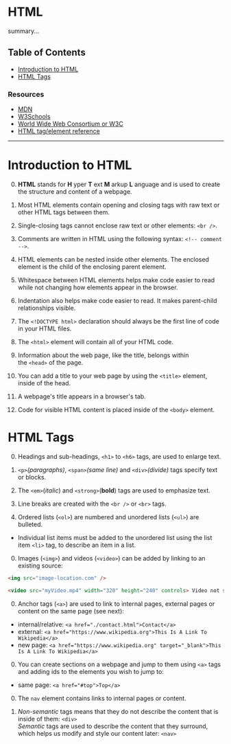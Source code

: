 # HTML

summary...

## Table of Contents

- [Introduction to HTML](#introduction-to-html)
- [HTML Tags](#html-tags)

### Resources

- [MDN](https://developer.mozilla.org/en-US/docs/Web/HTML)
- [W3Schools](https://w3schools.com/html)
- [World Wide Web Consortium or W3C](https://w3.org/Consortium)
- [HTML tag/element reference](https://developer.mozilla.org/en-US/docs/Web/HTML/Element)

---

# Introduction to HTML

0. __HTML__ stands for __H__ yper __T__ ext __M__ arkup __L__ anguage and is used to create the structure and content of a webpage.

0. Most HTML elements contain opening and closing tags with raw text or other HTML tags between them.

0. Single-closing tags cannot enclose raw text or other elements: `<br />`.

0. Comments are written in HTML using the following syntax: `<!-- comment -->`.

0. HTML elements can be nested inside other elements. The enclosed element is the child of the enclosing parent element.

0. Whitespace between HTML elements helps make code easier to read while not changing how elements appear in the browser.

0. Indentation also helps make code easier to read. It makes parent-child relationships visible.

0. The `<!DOCTYPE html>` declaration should always be the first line of code in your HTML files.

0. The `<html>` element will contain all of your HTML code.

0. Information about the web page, like the title, belongs within the `<head>` of the page.

0. You can add a title to your web page by using the `<title>` element, inside of the head.

0. A webpage's title appears in a browser's tab.

0. Code for visible HTML content is placed inside of the `<body>` element.


# HTML Tags

0. Headings and sub-headings, `<h1>` to `<h6>` tags, are used to enlarge text.

0. `<p>`_(paragraphs)_, `<span>`_(same line)_ and `<div>`_(divide)_ tags specify text or blocks.

0. The `<em>`(_italic_) and `<strong>`(__bold__) tags are used to emphasize text.

0. Line breaks are created with the `<br />` or `<br>` tags.

0. Ordered lists (`<ol>`) are numbered and unordered lists (`<ul>`) are bulleted.

  - Individual list items must be added to the unordered list using the list item `<li>` tag, to describe an item in a list.

0. Images (`<img>`) and videos (`<video>`) can be added by linking to an existing source:

  ```html
  <img src="image-location.com" />

  <video src="myVideo.mp4" width="320" height="240" controls> Video not supported </video>
  ```

0. Anchor tags (`<a>`) are used to link to internal pages, external pages or content on the same page (see next):

  - internal/relative: `<a href="./contact.html">Contact</a>`  
  - external: `<a href="https://www.wikipedia.org">This Is A Link To Wikipedia</a>`  
  - new page: `<a href="https://www.wikipedia.org" target="_blank">This Is A Link To Wikipedia</a>`

0. You can create sections on a webpage and jump to them using `<a>` tags and adding ids to the elements you wish to jump to:

  - same page: `<a href="#top">Top</a>`

0. The `nav` element contains links to internal pages or content.

0. _Non-semantic_ tags means that they do not describe the content that is inside of them: `<div>`  
_Semantic_ tags are used to describe the content that they surround, which helps us modify and style our content later: `<nav>`
